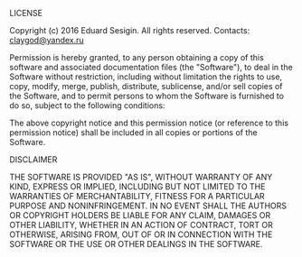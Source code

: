 LICENSE

Copyright (c) 2016 Eduard Sesigin. All rights reserved. Contacts: <claygod@yandex.ru>

Permission is hereby granted, to any person obtaining a copy of this software and associated documentation files
(the "Software"), to deal in the Software without restriction, including without limitation the rights to use, copy,
modify, merge, publish, distribute, sublicense, and/or sell copies of the Software, and to permit persons to whom
the Software is furnished to do so, subject to the following conditions:

The above copyright notice and this permission notice (or reference to this permission notice)
shall be included in all copies or portions of the Software.

DISCLAIMER

THE SOFTWARE IS PROVIDED "AS IS", WITHOUT WARRANTY OF ANY KIND, EXPRESS OR IMPLIED, INCLUDING BUT NOT LIMITED TO
THE WARRANTIES OF MERCHANTABILITY, FITNESS FOR A PARTICULAR PURPOSE AND NONINFRINGEMENT. IN NO EVENT SHALL
THE AUTHORS OR COPYRIGHT HOLDERS BE LIABLE FOR ANY CLAIM, DAMAGES OR OTHER LIABILITY, WHETHER IN AN ACTION
OF CONTRACT, TORT OR OTHERWISE, ARISING FROM, OUT OF OR IN CONNECTION WITH THE SOFTWARE OR THE USE OR
OTHER DEALINGS IN THE SOFTWARE.
